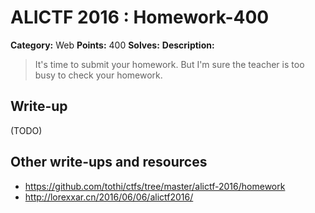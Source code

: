 # ALICTF 2016 : Homework-400

**Category:** Web
**Points:** 400
**Solves:** 
**Description:**

> It's time to submit your homework. But I'm sure the teacher is too busy to check your homework.


## Write-up

(TODO)

## Other write-ups and resources

* https://github.com/tothi/ctfs/tree/master/alictf-2016/homework
* http://lorexxar.cn/2016/06/06/alictf2016/
